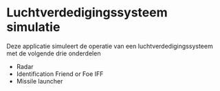# Luchtverdedigingssysteem simulatie
Deze applicatie simuleert de operatie van een luchtverdedigingssysteem met de volgende drie onderdelen

- Radar
- Identification Friend or Foe IFF
- Missile launcher

